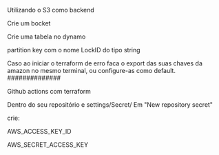 Utilizando o S3 como backend

Crie um bocket

Crie uma tabela no dynamo

partition key com o nome LockID do tipo string

Caso ao iniciar o terraform de erro faca o export das suas chaves da amazon no mesmo terminal, ou configure-as como default.
##############

Github actions com terraform

Dentro do seu repositório e settings/Secret/
Em "New repository secret"

crie:

AWS_ACCESS_KEY_ID

AWS_SECRET_ACCESS_KEY



